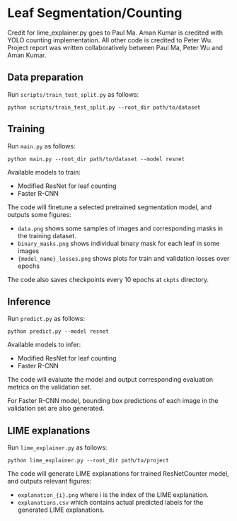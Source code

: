# Leaf Segmentation/Counting

Credit for lime_explainer.py goes to Paul Ma. Aman Kumar is credited with YOLO counting implementation. All other code is credited to Peter Wu. Project report was written collaboratively between Paul Ma, Peter Wu and Aman Kumar.

## Data preparation

Run `scripts/train_test_split.py` as follows:
```
python scripts/train_test_split.py --root_dir path/to/dataset
```

## Training
Run `main.py` as follows:
```
python main.py --root_dir path/to/dataset --model resnet
```
Available models to train:
- Modified ResNet for leaf counting
- Faster R-CNN

The code will finetune a selected pretrained segmentation model, and outputs some figures:
- `data.png` shows some samples of images and corresponding masks in the training dataset.
- `binary_masks.png` shows individual binary mask for each leaf in some images
- `{model_name}_losses.png` shows plots for train and validation losses over epochs

The code also saves checkpoints every 10 epochs at `ckpts` directory.

## Inference
Run `predict.py` as follows:
```
python predict.py --model resnet
```
Available models to infer:
- Modified ResNet for leaf counting
- Faster R-CNN

The code will evaluate the model and output corresponding evaluation metrics on the validation set.

For Faster R-CNN model, bounding box predictions of each image in the validation set are also generated. 

## LIME explanations
Run `lime_explainer.py` as follows:
```
python lime_explainer.py --root_dir path/to/project
```
The code will generate LIME explanations for trained ResNetCounter model, and outputs relevant figures:
- `explanation_{i}.png` where i is the index of the LIME explanation.
- `explanations.csv` which contains actual predicted labels for the generated LIME explanations.
